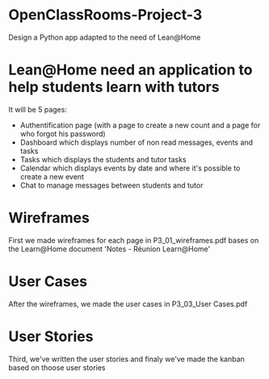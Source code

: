 # OpenClassRooms-Project-3
Design a Python app adapted to the need of Lean@Home

# Lean@Home need an application to help students learn with tutors
It will be 5 pages:
- Authentification page (with a page to create a new count and a page for who forgot his password)
- Dashboard which displays number of non read messages, events and tasks
- Tasks which displays the students and tutor tasks
- Calendar which displays events by date and where it's possible to create a new event
- Chat to manage messages between students and tutor

# Wireframes
First we made wireframes for each page in P3_01_wireframes.pdf bases on the Learn@Home document 'Notes - Réunion Learn@Home'

# User Cases
After the wireframes, we made the user cases in P3_03_User Cases.pdf

# User Stories
Third, we've written the user stories and finaly we've made the kanban based on thoose user stories
